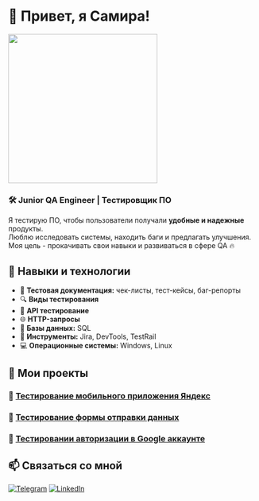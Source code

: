 # 👋 Привет, я Самира!  

<img src="https://github.com/user-attachments/assets/c35eae30-8035-4657-88a3-07d648512a22" width="300">

### 🛠 Junior QA Engineer | Тестировщик ПО  

Я тестирую ПО, чтобы пользователи получали **удобные и надежные** продукты.  
Люблю исследовать системы, находить баги и предлагать улучшения.  
Моя цель - прокачивать свои навыки и развиваться в сфере QA 🔥  

## 🔧 Навыки и технологии  

- 📌 **Тестовая документация:** чек-листы, тест-кейсы, баг-репорты  
- 🔍 **Виды тестирования**
- 🔄 **API тестирование**
- 🌐 **HTTP-запросы**
- 📂 **Базы данных:** SQL
- 🔗 **Инструменты:** Jira, DevTools, TestRail  
- 💻 **Операционные системы:** Windows, Linux   

## 📂 Мои проекты  

### 📝 [Тестирование мобильного приложения Яндекс](https://github.com/s-nabievaaa/QA_Yandex-Alice) 
### 📝 [Тестирование формы отправки данных](https://github.com/s-nabievaaa/QA_sibirix_test-form) 
### 📝 [Тестировании авторизации в Google аккаунте](https://github.com/s-nabievaaa/QA_auth_google)

## 📫 Связаться со мной  

[![Telegram](https://img.shields.io/badge/Telegram-2CA5E0?style=for-the-badge&logo=telegram&logoColor=white)](https://t.me/s_nabievaaa)
[![LinkedIn](https://img.shields.io/badge/LinkedIn-blue?style=for-the-badge&logo=linkedin&logoColor=white)](https://www.linkedin.com/in/samira-nabieva-3652bb355/) 
